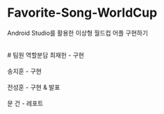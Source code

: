 # Favorite-Song-WorldCup
Android Studio를 활용한 이상형 월드컵 어플 구현하기

</br>
# 팀원 역할분담 
최재헌 - 구현 </br></br>
송지훈 - 구현 </br></br>
전성훈 - 구현 & 발표 </br></br>
문  건 - 레포트 </br></br>
